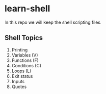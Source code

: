 # learn-shell

In this repo we will keep the shell scripting files.

Shell Topics
--------------
1.   Printing
2.   Variables (V)
3.   Functions (F)
4.   Conditions (C)
5.   Loops (L)
6.   Exit status
7.   Inputs
8.   Quotes 

